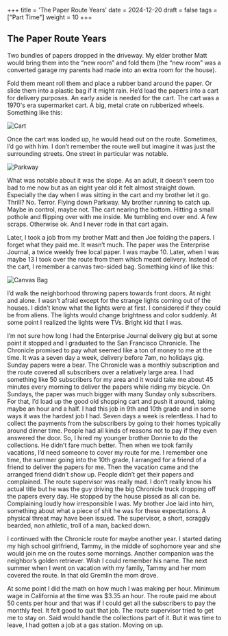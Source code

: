 +++
title = 'The Paper Route Years'
date = 2024-12-20
draft = false
tags = ["Part Time"]
weight = 10
+++

## The Paper Route Years

Two bundles of papers dropped in the driveway. My elder brother Matt would bring them into the “new room” and fold them (the “new room” was a converted garage my parents had made into an extra room for the house).

Fold them meant roll them and place a rubber band around the paper. Or slide them into a plastic bag if it might rain. He’d load the papers into a cart for delivery purposes. An early aside is needed for the cart. The cart was a 1970's era supermarket cart. A big, metal crate on rubberized wheels. Something like this:

![Cart](/onwork/images/cart.png)

Once the cart was loaded up, he would head out on the route. Sometimes, I’d go with him. I don’t remember the route well but imagine it was just the surrounding streets. One street in particular was notable. 

![Parkway](/onwork/images/parkway.png)

What was notable about it was the slope. As an adult, it doesn’t seem too bad to me now but as an eight year old it felt almost straight down. Especially the day when I was sitting in the cart and my brother let it go. Thrill? No. Terror. Flying down Parkway. My brother running to catch up. Maybe in control, maybe not. The cart nearing the bottom. Hitting a small pothole and flipping over with me inside. Me tumbling end over end. A few scraps. Otherwise ok. And I never rode in that cart again. 

Later, I took a job from my brother Matt and then Joe folding the papers. I forget what they paid me. It wasn’t much. The paper was the Enterprise Journal, a twice weekly free local paper. I was maybe 10\. Later, when I was maybe 13 I took over the route from them which meant delivery. Instead of the cart, I remember a canvas two-sided bag. Something kind of like this:

![Canvas Bag](/onwork/images/canvasbag.png)

I’d walk the neighborhood throwing papers towards front doors. At night and alone. I wasn’t afraid except for the strange lights coming out of the houses. I didn’t know what the lights were at first. I considered if they could be from aliens. The lights would change brightness and color suddenly. At some point I realized the lights were TVs. Bright kid that I was. 

I’m not sure how long I had the Enterprise Journal delivery gig but at some point it stopped and I graduated to the San Francisco Chronicle. The Chronicle promised to pay what seemed like a ton of money to me at the time. It was a seven day a week, delivery before 7am, no holidays gig. Sunday papers were a bear. The Chronicle was a monthly subscription and the route covered all subscribers over a relatively large area. I had something like 50 subscribers for my area and it would take me about 45 minutes every morning to deliver the papers while riding my bicycle. On Sundays, the paper was much bigger with many Sunday only subscribers. For that, I’d load up the good old shopping cart and push it around, taking maybe an hour and a half. I had this job in 9th and 10th grade and in some ways it was the hardest job I had. Seven days a week is relentless. I had to collect the payments from the subscribers by going to their homes typically around dinner time. People had all kinds of reasons not to pay if they even answered the door. So, I hired my younger brother Donnie to do the collections. He didn’t fare much better. Then when we took family vacations, I’d need someone to cover my route for me. I remember one time, the summer going into the 10th grade, I arranged for a friend of a friend to deliver the papers for me. Then the vacation came and the arranged friend didn’t show up. People didn’t get their papers and complained. The route supervisor was really mad. I don’t really know his actual title but he was the guy driving the big Chronicle truck dropping off the papers every day. He stopped by the house pissed as all can be. Complaining loudly how irresponsible I was. My brother Joe laid into him, something about what a piece of shit he was for these expectations. A physical threat may have been issued. The supervisor, a short, scraggly bearded, non athletic, troll of a man, backed down. 

I continued with the Chronicle route for maybe another year. I started dating my high school girlfriend, Tammy, in the middle of sophomore year and she would join me on the routes some mornings. Another companion was the neighbor’s golden retriever. Wish I could remember his name. The next summer when I went on vacation with my family, Tammy and her mom covered the route. In that old Gremlin the mom drove. 

At some point I did the math on how much I was making per hour. Minimum wage in California at the time was $3.35 an hour. The route paid me about 50 cents per hour and that was if I could get all the subscribers to pay the monthly feel. It felt good to quit that job. The route supervisor tried to get me to stay on. Said would handle the collections part of it. But it was time to leave, I had gotten a job at a gas station. Moving on up.

